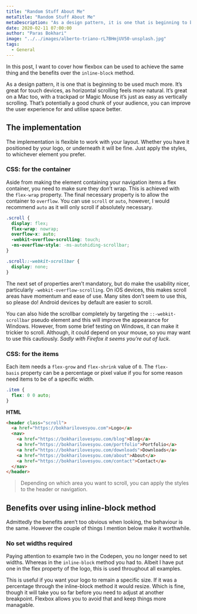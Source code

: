 ```yaml
---
title: "Random Stuff About Me"
metaTitle: "Random Stuff About Me"
metaDescription: "As a design pattern, it is one that is beginning to be used much more. It’s great for touch devices, as horizontal scrolling feels more natural. It’s great on a Mac too, with a trackpad or Magic Mouse it’s just as easy as vertically scrolling. That’s potentially a good chunk of your audience, you can improve the user experience for and utilise space better."
date: 2020-02-11 07:00:00
author: "Paras Bokhari"
image: "../../images/alberto-triano-rL7BHmjUV50-unsplash.jpg"
tags:
  - General
---
```


In this post, I want to cover how flexbox can be used to achieve the same thing and the benefits over the `inline-block` method.

As a design pattern, it is one that is beginning to be used much more. It’s great for touch devices, as horizontal scrolling feels more natural. It’s great on a Mac too, with a trackpad or Magic Mouse it’s just as easy as vertically scrolling. That’s potentially a good chunk of your audience, you can improve the user experience for and utilise space better.

## The implementation

The implementation is flexible to work with your layout. Whether you have it positioned by your logo, or underneath it will be fine. Just apply the styles, to whichever element you prefer.

### CSS: for the container

Aside from making the element containing your navigation items a flex container, you need to make sure they don’t wrap. This is achieved with the `flex-wrap` property. The final necessary property is to allow the container to `overflow`. You can use `scroll` or `auto`, however, I would recommend `auto` as it will only scroll if absolutely necessary.

```css
.scroll {
  display: flex;
  flex-wrap: nowrap;
  overflow-x: auto;
  -webkit-overflow-scrolling: touch;
  -ms-overflow-style: -ms-autohiding-scrollbar;
}

.scroll::-webkit-scrollbar {
  display: none;
}
```

The next set of properties aren’t mandatory, but do make the usability nicer, particularly `-webkit-overflow-scrolling`. On iOS devices, this makes scroll areas have momentum and ease of use. Many sites don’t seem to use this, so please do! Android devices by default are easier to scroll.

You can also hide the scrollbar completely by targeting the `::-webkit-scrollbar` pseudo element and this will improve the appearance for Windows. However, from some brief testing on Windows, it can make it trickier to scroll. Although, it could depend on your mouse, so you may want to use this cautiously. *Sadly with Firefox it seems you’re out of luck*.

### CSS: for the items

Each item needs a `flex-grow` and `flex-shrink` value of `0`. The `flex-basis` property can be a percentage or pixel value if you for some reason need items to be of a specific width.

```css
.item {
  flex: 0 0 auto;
}
```

**HTML**

```html
<header class="scroll">
  <a href="https://bokharilovesyou.com">Logo</a>
  <nav>
    <a href="https://bokharilovesyou.com/blog">Blog</a>
    <a href="https://bokharilovesyou.com/portfolio">Portfolio</a>
    <a href="https://bokharilovesyou.com/downloads">Downloads</a>
    <a href="https://bokharilovesyou.com/about">About</a>
    <a href="https://bokharilovesyou.com/contact">Contact</a>
  </nav>
</header>
```

> Depending on which area you want to scroll, you can apply the styles to the header or navigation.

## Benefits over using inline-block method

Admittedly the benefits aren’t too obvious when looking, the behaviour is the same. However the couple of things I mention below make it worthwhile.

### No set widths required

Paying attention to example two in the Codepen, you no longer need to set widths. Whereas in the `inline-block` method you had to. Albeit I have put one in the flex property of the logo, this is used throughout all examples.

This is useful if you want your logo to remain a specific size. If it was a percentage through the inline-block method it would resize. Which is fine, though it will take you so far before you need to adjust at another breakpoint. Flexbox allows you to avoid that and keep things more managable.
